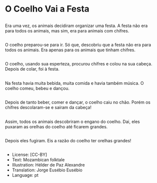 # O Coelho Vai a Festa

##
Era uma vez, os
animais decidiram
organizar uma festa. A
festa não era para
todos os animais, mas
sim, era para animais
com chifres.

##
O coelho preparou-se
para ir. Só que,
descobriu que a festa
não era para todos os
animais. Era apenas
para os animais que
tinham chifres.

##
O coelho, usando sua
esperteza, procurou
chifres e colou na sua
cabeça. Depois de
colar, foi à festa.

##
Na festa havia muita
bebida, muita comida e
havia também música.
O coelho comeu, bebeu
e dançou.

##
Depois de tanto beber,
comer e dançar, o
coelho caiu no chão.
Porém os chifres
descolaram-se e saíram
da cabeça!

##
Assim, todos os animais
descobriram o engano
do coelho. Dai, eles
puxaram as orelhas do
coelho até ficarem
grandes.

##
Depois eles fugiram. Eis
a razão do coelho ter
orelhas grandes!

##
* License: [CC-BY]
* Text: Mozambican folktale
* Illustration: Hélder de Paz Alexandre
* Translation: Jorge Eusébio Eusébio
* Language: pt
